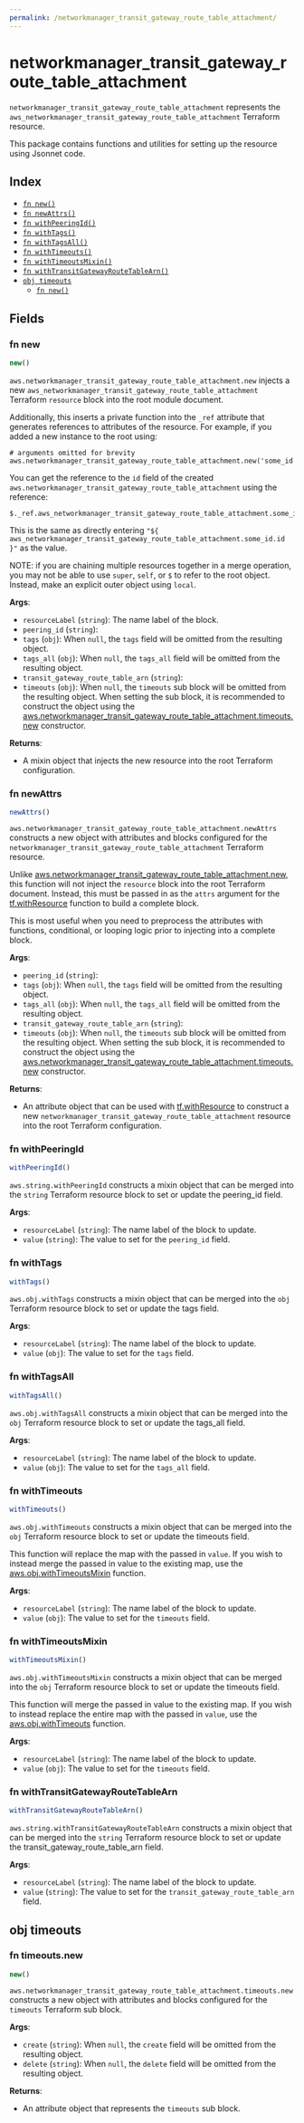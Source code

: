 ```yaml
---
permalink: /networkmanager_transit_gateway_route_table_attachment/
---
```


# networkmanager_transit_gateway_route_table_attachment

`networkmanager_transit_gateway_route_table_attachment` represents the `aws_networkmanager_transit_gateway_route_table_attachment` Terraform resource.



This package contains functions and utilities for setting up the resource using Jsonnet code.


## Index

* [`fn new()`](#fn-new)
* [`fn newAttrs()`](#fn-newattrs)
* [`fn withPeeringId()`](#fn-withpeeringid)
* [`fn withTags()`](#fn-withtags)
* [`fn withTagsAll()`](#fn-withtagsall)
* [`fn withTimeouts()`](#fn-withtimeouts)
* [`fn withTimeoutsMixin()`](#fn-withtimeoutsmixin)
* [`fn withTransitGatewayRouteTableArn()`](#fn-withtransitgatewayroutetablearn)
* [`obj timeouts`](#obj-timeouts)
  * [`fn new()`](#fn-timeoutsnew)

## Fields

### fn new

```ts
new()
```


`aws.networkmanager_transit_gateway_route_table_attachment.new` injects a new `aws_networkmanager_transit_gateway_route_table_attachment` Terraform `resource`
block into the root module document.

Additionally, this inserts a private function into the `_ref` attribute that generates references to attributes of the
resource. For example, if you added a new instance to the root using:

    # arguments omitted for brevity
    aws.networkmanager_transit_gateway_route_table_attachment.new('some_id')

You can get the reference to the `id` field of the created `aws.networkmanager_transit_gateway_route_table_attachment` using the reference:

    $._ref.aws_networkmanager_transit_gateway_route_table_attachment.some_id.get('id')

This is the same as directly entering `"${ aws_networkmanager_transit_gateway_route_table_attachment.some_id.id }"` as the value.

NOTE: if you are chaining multiple resources together in a merge operation, you may not be able to use `super`, `self`,
or `$` to refer to the root object. Instead, make an explicit outer object using `local`.

**Args**:
  - `resourceLabel` (`string`): The name label of the block.
  - `peering_id` (`string`): 
  - `tags` (`obj`):  When `null`, the `tags` field will be omitted from the resulting object.
  - `tags_all` (`obj`):  When `null`, the `tags_all` field will be omitted from the resulting object.
  - `transit_gateway_route_table_arn` (`string`): 
  - `timeouts` (`obj`):  When `null`, the `timeouts` sub block will be omitted from the resulting object. When setting the sub block, it is recommended to construct the object using the [aws.networkmanager_transit_gateway_route_table_attachment.timeouts.new](#fn-networkmanager_transit_gateway_route_table_attachmenttimeoutsnew) constructor.

**Returns**:
- A mixin object that injects the new resource into the root Terraform configuration.


### fn newAttrs

```ts
newAttrs()
```


`aws.networkmanager_transit_gateway_route_table_attachment.newAttrs` constructs a new object with attributes and blocks configured for the `networkmanager_transit_gateway_route_table_attachment`
Terraform resource.

Unlike [aws.networkmanager_transit_gateway_route_table_attachment.new](#fn-networkmanager_transit_gateway_route_table_attachmentnew), this function will not inject the `resource`
block into the root Terraform document. Instead, this must be passed in as the `attrs` argument for the
[tf.withResource](https://github.com/tf-libsonnet/core/tree/main/docs#fn-withresource) function to build a complete block.

This is most useful when you need to preprocess the attributes with functions, conditional, or looping logic prior to
injecting into a complete block.

**Args**:
  - `peering_id` (`string`): 
  - `tags` (`obj`):  When `null`, the `tags` field will be omitted from the resulting object.
  - `tags_all` (`obj`):  When `null`, the `tags_all` field will be omitted from the resulting object.
  - `transit_gateway_route_table_arn` (`string`): 
  - `timeouts` (`obj`):  When `null`, the `timeouts` sub block will be omitted from the resulting object. When setting the sub block, it is recommended to construct the object using the [aws.networkmanager_transit_gateway_route_table_attachment.timeouts.new](#fn-networkmanager_transit_gateway_route_table_attachmenttimeoutsnew) constructor.

**Returns**:
  - An attribute object that can be used with [tf.withResource](https://github.com/tf-libsonnet/core/tree/main/docs#fn-withresource) to construct a new `networkmanager_transit_gateway_route_table_attachment` resource into the root Terraform configuration.


### fn withPeeringId

```ts
withPeeringId()
```

`aws.string.withPeeringId` constructs a mixin object that can be merged into the `string`
Terraform resource block to set or update the peering_id field.



**Args**:
  - `resourceLabel` (`string`): The name label of the block to update.
  - `value` (`string`): The value to set for the `peering_id` field.


### fn withTags

```ts
withTags()
```

`aws.obj.withTags` constructs a mixin object that can be merged into the `obj`
Terraform resource block to set or update the tags field.



**Args**:
  - `resourceLabel` (`string`): The name label of the block to update.
  - `value` (`obj`): The value to set for the `tags` field.


### fn withTagsAll

```ts
withTagsAll()
```

`aws.obj.withTagsAll` constructs a mixin object that can be merged into the `obj`
Terraform resource block to set or update the tags_all field.



**Args**:
  - `resourceLabel` (`string`): The name label of the block to update.
  - `value` (`obj`): The value to set for the `tags_all` field.


### fn withTimeouts

```ts
withTimeouts()
```

`aws.obj.withTimeouts` constructs a mixin object that can be merged into the `obj`
Terraform resource block to set or update the timeouts field.

This function will replace the map with the passed in `value`. If you wish to instead merge the
passed in value to the existing map, use the [aws.obj.withTimeoutsMixin](TODO) function.

**Args**:
  - `resourceLabel` (`string`): The name label of the block to update.
  - `value` (`obj`): The value to set for the `timeouts` field.


### fn withTimeoutsMixin

```ts
withTimeoutsMixin()
```

`aws.obj.withTimeoutsMixin` constructs a mixin object that can be merged into the `obj`
Terraform resource block to set or update the timeouts field.

This function will merge the passed in value to the existing map. If you wish
to instead replace the entire map with the passed in `value`, use the [aws.obj.withTimeouts](TODO)
function.


**Args**:
  - `resourceLabel` (`string`): The name label of the block to update.
  - `value` (`obj`): The value to set for the `timeouts` field.


### fn withTransitGatewayRouteTableArn

```ts
withTransitGatewayRouteTableArn()
```

`aws.string.withTransitGatewayRouteTableArn` constructs a mixin object that can be merged into the `string`
Terraform resource block to set or update the transit_gateway_route_table_arn field.



**Args**:
  - `resourceLabel` (`string`): The name label of the block to update.
  - `value` (`string`): The value to set for the `transit_gateway_route_table_arn` field.


## obj timeouts



### fn timeouts.new

```ts
new()
```


`aws.networkmanager_transit_gateway_route_table_attachment.timeouts.new` constructs a new object with attributes and blocks configured for the `timeouts`
Terraform sub block.



**Args**:
  - `create` (`string`):  When `null`, the `create` field will be omitted from the resulting object.
  - `delete` (`string`):  When `null`, the `delete` field will be omitted from the resulting object.

**Returns**:
  - An attribute object that represents the `timeouts` sub block.
